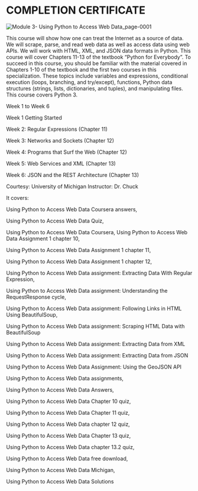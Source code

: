 #  COMPLETION CERTIFICATE

![Module 3- Using Python to Access Web Data_page-0001](https://github.com/Sayan-Dutta-1/Using-Python-to-Access-Web-Data---Coursera/assets/113238898/b6ad377b-1365-4282-9dd4-fab4dccff721)

This course will show how one can treat the Internet as a source of data.  We will scrape, parse, and read web data as well as access data using web APIs.  We will work with HTML, XML, and JSON data formats in Python.  This course will cover Chapters 11-13 of the textbook “Python for Everybody”. To succeed in this course, you should be familiar with the material covered in Chapters 1-10 of the textbook and the first two courses in this specialization.  These topics include variables and expressions, conditional execution (loops, branching, and try/except), functions, Python data structures (strings, lists, dictionaries, and tuples), and manipulating files.  This course covers Python 3.

Week 1 to Week 6

Week 1 Getting Started

Week 2: Regular Expressions (Chapter 11)

Week 3: Networks and Sockets (Chapter 12)

Week 4: Programs that Surf the Web (Chapter 12)

Week 5:  Web Services and XML (Chapter 13)

Week 6: JSON and the REST Architecture (Chapter 13)

Courtesy:
University of Michigan
Instructor: Dr. Chuck

It covers:

Using Python to Access Web Data Coursera answers,

Using Python to Access Web Data Quiz,

Using Python to Access Web Data Coursera,
Using Python to Access Web Data Assignment 1 chapter 10,

Using Python to Access Web Data Assignment 1 chapter 11,

Using Python to Access Web Data Assignment 1 chapter 12,

Using Python to Access Web Data assignment: Extracting Data With Regular Expression,

Using Python to Access Web Data assignment: Understanding the RequestResponse cycle,

Using Python to Access Web Data assignment: Following Links in HTML Using BeautifulSoup,

Using Python to Access Web Data assignment: Scraping HTML Data with BeautifulSoup

Using Python to Access Web Data assignment: Extracting Data from XML

Using Python to Access Web Data assignment: Extracting Data from JSON

Using Python to Access Web Data Assignment: Using the GeoJSON API

Using Python to Access Web Data assignments,

Using Python to Access Web Data Answers,

Using Python to Access Web Data Chapter 10 quiz,

Using Python to Access Web Data Chapter 11 quiz,

Using Python to Access Web Data chapter 12 quiz,

Using Python to Access Web Data Chapter 13 quiz,

Using Python to Access Web Data chapter 13.2 quiz,

Using Python to Access Web Data free download,

Using Python to Access Web Data Michigan,

Using Python to Access Web Data Solutions
